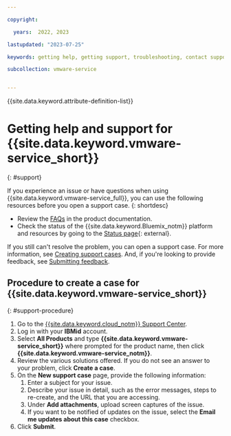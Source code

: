 ```yaml
---

copyright:

  years:  2022, 2023

lastupdated: "2023-07-25"

keywords: getting help, getting support, troubleshooting, contact support, support ticket

subcollection: vmware-service


---
```


{{site.data.keyword.attribute-definition-list}}

# Getting help and support for {{site.data.keyword.vmware-service_short}}
{: #support}

If you experience an issue or have questions when using {{site.data.keyword.vmware-service_full}}, you can use the following resources before you open a support case.
{: shortdesc}

* Review the [FAQs](/docs?tab=faqs&tags=get-support%2Cbilling-usage%2Caccount%2Csell&faqtags=vmwaresolutions%2Cvmware-service) in the product documentation.
* Check the status of the {{site.data.keyword.Bluemix_notm}} platform and resources by going to the [Status page](https://cloud.ibm.com/status){: external}.

If you still can't resolve the problem, you can open a support case. For more information, see [Creating support cases](/docs/get-support?topic=get-support-open-case). And, if you're looking to provide feedback, see [Submitting feedback](/docs/overview?topic=overview-feedback).

## Procedure to create a case for {{site.data.keyword.vmware-service_short}}
{: #support-procedure}

1. Go to the [{{site.data.keyword.cloud_notm}} Support Center](https://cloud.ibm.com/unifiedsupport/supportcenter).
2. Log in with your **IBMid** account.
3. Select **All Products** and type **{{site.data.keyword.vmware-service_short}}** where prompted for the product name, then click **{{site.data.keyword.vmware-service_notm}}**.
4. Review the various solutions offered. If you do not see an answer to your problem, click **Create a case**.
5. On the **New support case** page, provide the following information:
   1. Enter a subject for your issue.
   2. Describe your issue in detail, such as the error messages, steps to re-create, and the URL that you are accessing.
   3. Under **Add attachments**, upload screen captures of the issue.
   4. If you want to be notified of updates on the issue, select the **Email me updates about this case** checkbox.
6. Click **Submit**.
